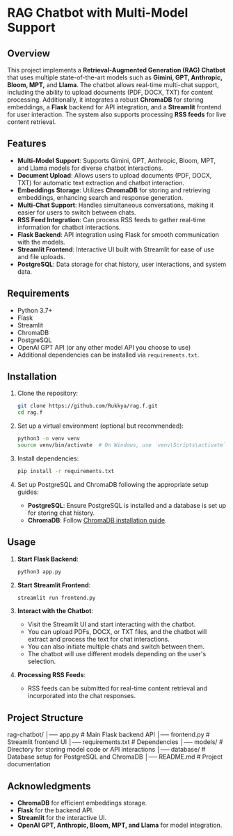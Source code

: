 # RAG Chatbot with Multi-Model Support

## Overview
This project implements a **Retrieval-Augmented Generation (RAG) Chatbot** that uses multiple state-of-the-art models such as **Gimini, GPT, Anthropic, Bloom, MPT,** and **Llama**. The chatbot allows real-time multi-chat support, including the ability to upload documents (PDF, DOCX, TXT) for content processing. Additionally, it integrates a robust **ChromaDB** for storing embeddings, a **Flask** backend for API integration, and a **Streamlit** frontend for user interaction. The system also supports processing **RSS feeds** for live content retrieval.

## Features
- **Multi-Model Support**: Supports Gimini, GPT, Anthropic, Bloom, MPT, and Llama models for diverse chatbot interactions.
- **Document Upload**: Allows users to upload documents (PDF, DOCX, TXT) for automatic text extraction and chatbot interaction.
- **Embeddings Storage**: Utilizes **ChromaDB** for storing and retrieving embeddings, enhancing search and response generation.
- **Multi-Chat Support**: Handles simultaneous conversations, making it easier for users to switch between chats.
- **RSS Feed Integration**: Can process RSS feeds to gather real-time information for chatbot interactions.
- **Flask Backend**: API integration using Flask for smooth communication with the models.
- **Streamlit Frontend**: Interactive UI built with Streamlit for ease of use and file uploads.
- **PostgreSQL**: Data storage for chat history, user interactions, and system data.

## Requirements
- Python 3.7+
- Flask
- Streamlit
- ChromaDB
- PostgreSQL
- OpenAI GPT API (or any other model API you choose to use)
- Additional dependencies can be installed via `requirements.txt`.

## Installation
1. Clone the repository:
    ```bash
    git clone https://github.com/Rukkya/rag.f.git
    cd rag.f
    ```

2. Set up a virtual environment (optional but recommended):
    ```bash
    python3 -m venv venv
    source venv/bin/activate  # On Windows, use `venv\Scripts\activate`
    ```

3. Install dependencies:
    ```bash
    pip install -r requirements.txt
    ```

4. Set up PostgreSQL and ChromaDB following the appropriate setup guides:
    - **PostgreSQL**: Ensure PostgreSQL is installed and a database is set up for storing chat history.
    - **ChromaDB**: Follow [ChromaDB installation guide](https://www.chroma.ai/docs).

## Usage
1. **Start Flask Backend**:
    ```bash
    python3 app.py
    ```

2. **Start Streamlit Frontend**:
    ```bash
    streamlit run frontend.py
    ```

3. **Interact with the Chatbot**: 
   - Visit the Streamlit UI and start interacting with the chatbot.
   - You can upload PDFs, DOCX, or TXT files, and the chatbot will extract and process the text for chat interactions.
   - You can also initiate multiple chats and switch between them.
   - The chatbot will use different models depending on the user's selection.

4. **Processing RSS Feeds**: 
   - RSS feeds can be submitted for real-time content retrieval and incorporated into the chat responses.

## Project Structure
rag-chatbot/ 
│── app.py # Main Flask backend API 
│── frontend.py # Streamlit frontend UI 
│── requirements.txt # Dependencies
│── models/ # Directory for storing model code or API interactions 
│── database/ # Database setup for PostgreSQL and ChromaDB 
│── README.md # Project documentation


## Acknowledgments
- **ChromaDB** for efficient embeddings storage.
- **Flask** for the backend API.
- **Streamlit** for the interactive UI.
- **OpenAI GPT, Anthropic, Bloom, MPT, and Llama** for model integration.
